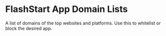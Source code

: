# FlashStart App Domain Lists

A list of domains of the top websites and platforms. Use this to whitelist or block the desired app.
